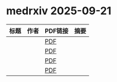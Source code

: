 # medrxiv 2025-09-21

| 标题 | 作者 | PDF链接 |  摘要 |
|------|------|--------|------|
|  |  | [PDF](https://doi.org/10.1101/2025.09.17.25336018) |  |
|  |  | [PDF](https://doi.org/10.1101/2024.10.09.24315178) |  |
|  |  | [PDF](https://doi.org/10.1101/2024.09.15.24313684) |  |
|  |  | [PDF](https://doi.org/10.1101/2025.03.19.25324272) |  |
